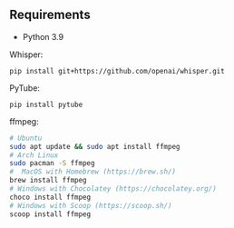 ## Requirements

- Python 3.9

Whisper:
```
pip install git+https://github.com/openai/whisper.git
```

PyTube:
```
pip install pytube
```

ffmpeg:

```bash
# Ubuntu
sudo apt update && sudo apt install ffmpeg
# Arch Linux
sudo pacman -S ffmpeg
#  MacOS with Homebrew (https://brew.sh/)
brew install ffmpeg
# Windows with Chocolatey (https://chocolatey.org/)
choco install ffmpeg
# Windows with Scoop (https://scoop.sh/)
scoop install ffmpeg
```